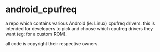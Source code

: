 # android_cpufreq
a repo which contains various Android (ie: Linux) cpufreq drivers. this is intended for developers to pick and choose which cpufreq drivers they want (eg: for a custom ROM). 

all code is copyright their respective owners.
